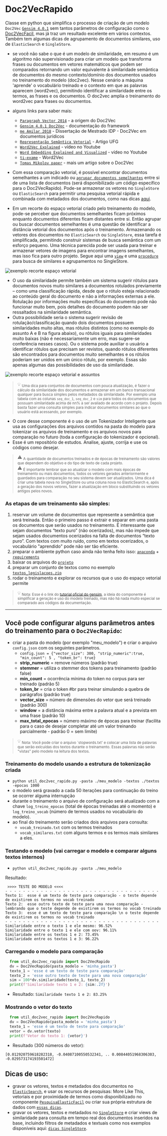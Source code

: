 # Doc2VecRapido

Classe em python que simplifica o processo de criação de um modelo `Doc2Vec` [`Gensim 4.0.1`](https://radimrehurek.com/gensim/models/doc2vec.html) sem tantos parâmetros de configuração como o [Doc2VecFacil](/Doc2VecFacil), mas já traz um resultado excelente em vários contextos. Também tem algumas dicas de agrupamento de documentos similares, uso de `ElasticSearch` e `SingleStore`.
- se você não sabe o que é um modelo de similaridade, em resumo é um algoritmo não supervisionado para criar um modelo que transforma frases ou documentos em vetores matemáticos que podem ser comparados retornando um valor equivalente à similaridade semântica de documentos do mesmo contexto/domínio dos documentos usados no treinamento do modelo (doc2vec). Nesse cenário a máquina 'aprende' o vocabulário treinado e o contexto em que as palavras aparecem (word2vec), permitindo identificar a similaridade entre os termos, as frases e os documentos. O doc2vec amplia o treinamento do word2vec para frases ou documentos.
- alguns links para saber mais:
  - [`Paragraph Vector 2014`](https://cs.stanford.edu/~quocle/paragraph_vector.pdf) - a origem do Doc2Vec
  - [`Gensim 4.0.1 Doc2Vec`](https://radimrehurek.com/gensim/auto_examples/tutorials/run_doc2vec_lee.html) - documentação do framework
  - [`me Amilar 2018`](https://repositorio.idp.edu.br/handle/123456789/2635) - Dissertação de Mestrado IDP - Doc2Vec em documentos jurídicos
  - [`Representação Semântica Vetorial`](https://sol.sbc.org.br/index.php/erigo/article/view/7125) - Artigo UFG
  - [`Word2Vec Explained`](https://www.youtube.com/watch?v=yFFp9RYpOb0) - vídeo no Youtube
  - [`Word Embedding Explained and Visualized`](https://www.youtube.com/watch?v=D-ekE-Wlcds) - vídeo no Youtube
  - [`ti-exame`](https://www.ti-enxame.com/pt/python/como-calcular-similaridade-de-sentenca-usando-o-modelo-word2vec-de-gensim-com-python/1045257495/) - Word2Vec
  - [`Tomas Mikolov paper`](https://arxiv.org/pdf/1301.3781.pdf) - mais um artigo sobre o Doc2Vec

- Com essa comparação vetorial, é possível encontrar documentos semelhantes a um indicado ou [`agrupar documentos semelhantes`](https://github.com/luizanisio/Doc2VecFacil/blob/main/docs/agrupamento.md) entre si de uma lista de documentos (será disponibilizado um código específico para o Doc2VecRapido). Pode-se armazenar os vetores no `SingleStore` ou `ElasticSearch` para permitir uma pesquisa vetorial rápida e combinada com metadados dos documentos, como nas dicas [aqui](#dicas).

- Em um recorte do espaço vetorial criado pelo treinamento do modelo, pode-se perceber que documentos semelhantes ficam próximos enquanto documentos diferentes ficam distantes entre si. Então agrupar ou buscar documentos semelhantes é uma questão de identificar a distância vetorial dos documentos após o treinamento. Armazenando os vetores dos documentos no `ElasticSearch` ou `SingleStore`, essa tarefa é simplificada, permitindo construir sistemas de busca semântica com um esforço pequeno. Uma técnica parecida pode ser usada para treinar e armazenar vetores de imagens para encontrar imagens semelhantes, mas isso fica para outro projeto. Segue aqui uma [`view`](docs/readme_dicas.md) e uma [`procedure`](docs/readme_dicas.md) para busca de similares e agrupamentos no SingleStore.

![exemplo recorte espaço vetorial](./exemplos/img_recorte_espaco_vetorial.png?raw=true "Exemplo recorte de espaço vetorial")

- O uso da similaridade permite também um sistema sugerir rótulos para documentos novos muito similares a documentos rotulados previamente – como uma classificação rápida, desde que o rótulo esteja relacionado ao conteúdo geral do documento e não a informações externas a ele. Rotulação por informações muito específicas do documento pode não funcionar muito bem, pois detalhes do documento podem não ser ressaltados na similaridade semântica. 
- Outra possibilidade seria o sistema sugerir revisão de rotulação/classificação quando dois documentos possuem similaridades muito altas, mas rótulos distintos (como no exemplo do assunto A e B na figura abaixo), ou rótulos iguais para similaridades muito baixas (não é necessariamente um erro, mas sugere-se conferência nesses casos). Ou o sistema pode auxiliar o usuário a identificar rótulos que precisam ser revistos, quando rótulos diferentes são encontrados para documentos muito semelhantes e os rótulos poderiam ser unidos em um único rótulo, por exemplo. Essas são apenas algumas das possibilidades de uso da similaridade. 

![exemplo recorte espaço vetorial e assuntos](./exemplos/img_agrupamento_assuntos.png?raw=true "Exemplo recorte de espaço vetorial e assuntos")

> :bulb: <sub>Uma dica para conjuntos de documentos com pouca atualização, é fazer o cálculo da similaridade dos documentos e armazenar em um banco transacional qualquer para busca simples pelos metadados da similaridade. Por exemplo uma tabela com as colunas `seq_doc_1`, `seq_doc_2` e `sim` para todos os documentos que possuam similaridade acima de nn% a ser avaliado de acordo com o projeto. Depois basta fazer uma consulta simples para indicar documentos similares ao que o usuário está acessando, por exemplo.</sub>

- O core desse componente é o uso de um Tokenizador Inteligente que usa as configurações dos arquivos contidos na pasta do modelo para tokenizar os arquivos de treinamento e os arquivos novos para comparação no futuro (toda a configuração do tokenizador é opcional).
- Esse é um repositório de estudos. Analise, ajuste, corrija e use os códigos como desejar.
> :warning: <sub>A quantidade de documentos treinados e de épocas de treinamento são valores que dependem do objetivo e do tipo de texto de cada projeto.</sub><br>
> :warning: <sub>É importante lembrar que ao atualizar o modelo com mais épocas de treinamento ou mais documentos, todos os vetores gerados anteriormente e guardados para comparação no seu sistema devem ser atualizados. Uma dica é criar uma tabela nova no SingleStore ou uma coluna nova no ElasticSearch e, após a geração dos novos vetores, fazer a atualização em bloco substituindo os vetores antigos pelos novos.</sub>

### As etapas de um treinamento são simples:
1) reservar um volume de documentos que represente a semântica que será treinada. Então o primeiro passo é extrair e separar em uma pasta os documentos que serão usados no treinamento. É interessante que sejam documentos “texto puro” (não ocerizados), mas não impede que sejam usados documentos ocerizados na falta de documentos “texto puro”. Com textos com muito ruído, como em textos ocerizados, o vocabulário "aprendido" pode não ser tão eficiente.
2) preparar o ambiente python caso ainda não tenha feito isso: [`anaconda`](https://www.anaconda.com/) + [`requirements`](./src/requirements.txt)
3) baixar os arquivos do [`projeto`](./src/) 
4) preparar um conjunto de textos como no exemplo [`textos_legislacoes.zip`](./exemplos/) 
5) rodar o treinamento e explorar os recursos que o uso do espaço vetorial permite
> :bulb: <sub> Nota: Esse é o link do [tutorial oficial do gensim](https://radimrehurek.com/gensim/auto_examples/tutorials/run_doc2vec_lee.html#introducing-paragraph-vector), a ideia do componente é simplificar a geração e uso do modelo treinado, mas não há nada muito especial se comparado aos códigos da documentação. </sub>

<hr>

## Você pode configurar alguns parâmetros antes do treinamento para o `Doc2VecRapido`:
 - criar a pasta do modelo (por exemplo "meu_modelo") e criar o arquivo `config.json` com os seguintes parâmetros.
   - `config.json = {"vector_size": 300, "strip_numeric":true, "min_count": 5 , "token_br": true}`
   - **strip_numeric** = remove números (padrão true)
   - **stemmer** = utiliza o stemmer dos tokens para treinamento (padrão false)
   - **min_count** = ocorrência mínima do token no corpus para ser treinado (padrão 5)
   - **token_br** = cria o token #br para treinar simulando a quebra de parágrafos (padrão true)
   - **vector_size** = número de dimensões do vetor que será treinado (padrão 300)
   - **window** = a distância máxima entre a palavra atual e a prevista em uma frase (padrão 10)
   - **max_total_epocas** = número máximo de épocas para treinar (facilita para o caso de desejar completar até um valor treinando parcialmente - padrão 0 = sem limite)
> :bulb: <sub> Nota: Você pode criar o arquivo `stopwords.txt' e colocar uma lista de palavras que serão exlcuídas dos textos durante o treinamento. Essas palavras não serão "vistas" pelo modelo na leitura dos textos.</sub>

### Treinamento do modelo usando a estrutura de tokenização criada 
   - `python util_doc2vec_rapido.py -pasta ./meu_modelo -textos ./textos -epocas 1000`
   - o modelo será gravado a cada 50 iterações para continuação do treino se ocorrer alguma interrupção
   - durante o treinamento o arquivo de configuração será atualizado com a chave `log_treino_epocas` (total de épocas treinadas até o momento) e `log_treino_vocab` (número de termos usados no vocabulário do modelo).
   - ao final do treinamento serão criados dois arquivos para consulta: 
     - `vocab_treinado.txt` com os termos treinados 
     - `vocab_similares.txt` com alguns termos e os termos mais similares a eles.

### Testando o modelo (vai carregar o modelo e comparar alguns textos internos)
  - `python util_doc2vec_rapido.py -pasta ./meu_modelo`

Resultado: 
```
 >>>> TESTE DO MODELO <<<<
- - - - - - - - - - - - - - - - - - - - - - - - - - - - - - - - - - - 
Texto 1:  esse é um texto de teste para comparação - o teste depende de existirem os termos no vocab treinado
Texto 2:  esse outro texto de teste para uma nova comparação - lembrando que o teste depende de existirem os termos no vocab treinado
Texto 3:  esse é um texto de teste para comparação \n o teste depende de existirem os termos no vocab treinado
- - - - - - - - - - - - - - - - - - - - - - - - - - - - - - - - - - - 
Similaridade entre o texto 1 e ele mesmo: 96.52%
Similaridade entre o texto 1 e ele com oov: 96.11%
Similaridade entre os textos 1 e 2: 73.45%
Similaridade entre os textos 1 e 3: 96.22%
```

### Carregando o modelo para comparação
 ```python 
   from util_doc2vec_rapido import Doc2VecRapido
   dv = Doc2VecRapido(pasta_modelo = 'minha_pasta')
   texto_1 = 'esse é um texto de teste para comparação'
   texto_2 = 'esse outro texto de teste para uma nova comparação'
   sim = 100*dv.similaridade(texto_1, texto_2)
   print(f'Similaridade texto 1 e 2: {sim:.2f}')       
```    

- Resultado: `Similaridade texto 1 e 2: 83.25%`

### Mostrando o vetor do texto
 ```python 
   from util_doc2vec_rapido import Doc2VecRapido
   dv = Doc2VecRapido(pasta_modelo = 'minha_pasta')
   texto_1 = 'esse é um texto de teste para comparação'
   vetor = dv.vetor(texto)
   print(f'Vetor do texto 1: {vetor}')       
```    
- Resultado (300 números do vetor): 
```
[0.012920759618282318, -0.04087100550532341, .. 0.00844051968306303, -0.029573174193501472]
```


## Dicas de uso: <a name="dicas">
- gravar os vetores, textos e metadados dos documentos no [`ElasticSearch`](https://www.elastic.co/pt/), e usar os recursos de pesquisas: More Like This, vetoriais e por proximidade de termos como disponibilizado no componente [`PesquisaElasticFacil`](https://github.com/luizanisio/PesquisaElasticFacil) ou criar sua própria estrutura de dados com [`essas dicas`](https://github.com/luizanisio/PesquisaElasticFacil/blob/main/docs/ElasticQueries.md).
- gravar os vetores, textos e metadados no [`SingleStore`](https://www.singlestore.com/) e criar views de similaridade para consulta em tempo real dos documentos inseridos na base, incluindo filtros de metadados e textuais como nos exemplos disponíveis aqui: [`dicas SingleStore`](https://github.com/luizanisio/Doc2VecFacil/blob/main/docs/readme_dicas.md).
